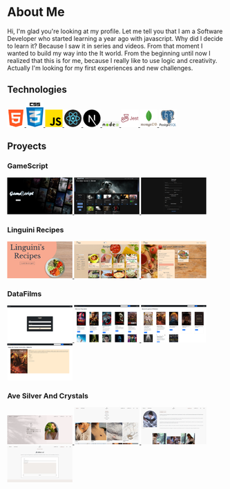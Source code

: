 # About Me

Hi, I'm glad you're looking at my profile. Let me tell you that I am a Software Developer who started learning a year ago with javascript. Why did I decide to learn it? Because I saw it in series and videos. From that moment I wanted to build my way into the It world. From the beginning until now I realized that this is for me, because I really like to use logic and creativity.
Actually I'm looking for my first experiences and new challenges.

## Technologies

<a href=https://developer.mozilla.org/es/docs/Glossary/HTML5 target=_blank>
    <img width=40px src=./images/technologies/html-icon.png alt=html icon />
</a>
<a href=https://developer.mozilla.org/es/docs/Web/CSS target=_blank>
    <img width=40px src=./images/technologies/css-icon.png alt=html icon />
</a>
<a href=https://developer.mozilla.org/es/docs/Web/JavaScript target=_blank>
    <img width=40px src=./images/technologies/javascript-icon.png alt=html icon />
</a>
<a href=https://reactjs.org/ target=_blank>
    <img width=40px src=./images/technologies/react-icon.png alt=html icon />
</a>
<a href=https://nextjs.org/ target=_blank>
    <img width=40px src=./images/technologies/nextjs-icon.png alt=html icon />
</a>
<a href=https://nodejs.org/en/about/ target=_blank>
    <img width=40px src=./images/technologies/node-icon.png alt=html icon />
</a>
<a href=https://jestjs.io/ target=_blank>
    <img width=40px src=./images/technologies/jest-icon.png alt=html icon />
</a>
<a href=https://www.mongodb.com/ target=_blank>
    <img width=40px src=./images/technologies/mongo-icon.webp alt=html icon />
</a>
<a href=https://www.postgresql.org/about/ target=_blank>
    <img width=40px src=./images/technologies/postgre-icon.webp alt=html icon />
</a>

## Proyects

### GameScript

<a href='https://game-script.vercel.app/' target='_blank'>
    <img width=30% src='./images/projects/gameScript/gs-landing.png' alt='Project Landing section screenshot'/>
</a>
<a href='https://game-script.vercel.app/' target='_blank'>
    <img width=30% src='./images/projects/gameScript/gs-home.png' alt='Project Home section screenshot'/>
</a>
<a href='https://game-script.vercel.app/' target='_blank'>
    <img width=30% src='./images/projects/gameScript/gs-checkout.png' alt='Project Checkout section screenshot'/>
</a>

### Linguini Recipes

<a href='https://foods-pi.vercel.app/' target='_blank'>
    <img width=30% src='./images/projects/pi/pi-landing.png' alt='Project Landing section screenshot'/>
</a>
<a href='https://foods-pi.vercel.app/home' target='_blank'>
    <img width=30% src='./images/projects/pi/pi-home.png' alt='Project Home section screenshot'/>
</a>
<a href='https://foods-pi.vercel.app/recipeCreator' target='_blank'>
    <img width=30% src='./images/projects/pi/pi-create.png' alt='Project Create section screenshot'/>
</a>

### DataFilms

<a href='https://data-films.vercel.app/' target='_blank'>
    <img width=30% src='./images/projects/datafilms/datafilms-landing.png' alt='Project Landing section Screenshot'/>
</a>
<a href='https://data-films.vercel.app/' target='_blank'>
    <img width=30% src='./images/projects/datafilms/datafilms-home.png' alt='Project Home section Screenshot'/>
</a>
<a href='https://data-films.vercel.app/' target='_blank'>
    <img width=30% src='./images/projects/datafilms/datafilms-search.png' alt='Project Search section Screenshot'/>
</a>
<a href='https://data-films.vercel.app/' target='_blank'>
    <img width=30% src='./images/projects/datafilms/datafilms-detail.png' alt='Project Detail section Screenshot'/>
</a>

### Ave Silver And Crystals

<a href='https://www.avesilver.com/' target='_blank'>
    <img width=30% vertical-align=top src='./images/projects/ave/ave-header.png' alt='Project Home section Screenshot'/>
</a>
<a href='https://www.avesilver.com/piezas' target='_blank'>
    <img width=30% src='./images/projects/ave/ave-piezas.png' alt='Project Products section Screenshot'/>
</a>
<a href='https://www.avesilver.com/sobreAve' target='_blank'>
    <img width=30% src='./images/projects/ave/abe-about.png' alt='Project About section Screenshot'/>
</a>
<a href='https://www.avesilver.com/contacto' target='_blank'>
    <img width=30% src='./images/projects/ave/ave-contact.png' alt='Project Contact section Screenshot'/>
</a>
